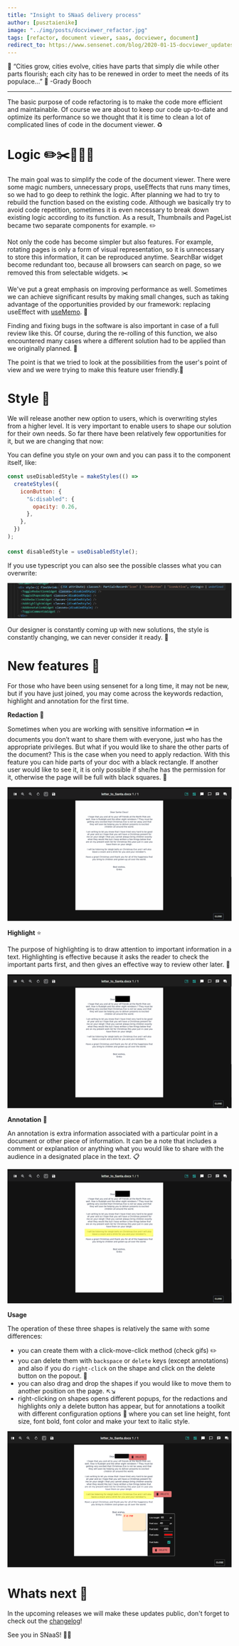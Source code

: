```yaml
---
title: "Insight to SNaaS delivery process"
author: [pusztaienike]
image: "../img/posts/docviewer_refactor.jpg"
tags: [refactor, document viewer, saas, docviewer, document]
redirect_to: https://www.sensenet.com/blog/2020-01-15-docviewer_updates
---
```


🌇 “Cities grow, cities evolve, cities have parts that simply die while other parts flourish; each city has to be renewed in order to meet the needs of its populace…” 🌆 -Grady Booch

---

The basic purpose of code refactoring is to make the code more efficient and maintainable. Of course we are about to keep our code up-to-date and optimize its performance so we thought that it is time to clean a lot of complicated lines of code in the document viewer. ♻️

# Logic ✏️✂️🚀🐛👭

The main goal was to simplify the code of the document viewer. There were some magic numbers, unnecessary props, useEffects that runs many times, so we had to go deep to rethink the logic. After planning we had to try to rebuild the function based on the existing code. Although we basically try to avoid code repetition, sometimes it is even necessary to break down existing logic according to its function. As a result, Thumbnails and PageList became two separate components for example. ✏️

Not only the code has become simpler but also features. For example, rotating pages is only a form of visual representation, so it is unnecessary to store this information, it can be reproduced anytime. SearchBar widget become redundant too, because all browsers can search on page, so we removed this from selectable widgets. ✂️

We've put a great emphasis on improving performance as well. Sometimes we can achieve significant results by making small changes, such as taking advantage of the opportunities provided by our framework: replacing useEffect with [useMemo](https://reactjs.org/docs/hooks-reference.html#usememo). 🚀

Finding and fixing bugs in the software is also important in case of a full review like this. Of course, during the re-rolling of this function, we also encountered many cases where a different solution had to be applied than we originally planned. 🐛

The point is that we tried to look at the possibilities from the user's point of view and we were trying to make this feature user friendly.👭

# Style 🎨

We will release another new option to users, which is overwriting styles from a higher level. It is very important to enable users to shape our solution for their own needs. So far there have been relatively few opportunities for it, but we are changing that now:

You can define you style on your own and you can pass it to the component itself, like:

```javascript
const useDisabledStyle = makeStyles(() =>
  createStyles({
    iconButton: {
      "&:disabled": {
        opacity: 0.26,
      },
    },
  })
);

const disabledStyle = useDisabledStyle();
```

If you use typescript you can also see the possible classes what you can overwrite:

<p align="center">
<img src="/img/posts/docviewer/overwrite_styles.png">
</p>

Our designer is constantly coming up with new solutions, the style is constantly changing, we can never consider it ready. 🎡

# New features 🎉

For those who have been using sensenet for a long time, it may not be new, but if you have just joined, you may come across the keywords redaction, highlight and annotation for the first time.

**Redaction** 🔳

Sometimes when you are working with sensitive information 🗝️ in documents you don’t want to share them with everyone, just who has the appropriate privileges. But what if you would like to share the other parts of the document? This is the case when you need to apply redaction.
With this feature you can hide parts of your doc with a black rectangle. If another user would like to see it, it is only possible if she/he has the permission for it, otherwise the page will be full with black squares. 🙈

<p align="center">
<img src="/img/posts/docviewer/redaction.gif">
</p>

**Highlight** ⭐

The purpose of highlighting is to draw attention to important information in a text. Highlighting is effective because it asks the reader to check the important parts first, and then gives an effective way to review other later. 📑

<p align="center">
<img src="/img/posts/docviewer/highlight.gif">
</p>

**Annotation** 💬

An annotation is extra information associated with a particular point in a document or other piece of information. It can be a note that includes a comment or explanation or anything what you would like to share with the audience in a designated place in the text. 📋

<p align="center">
<img src="/img/posts/docviewer/annotation.gif">
</p>

**Usage**

The operation of these three shapes is relatively the same with some differences:
- you can create them with a click-move-click method (check gifs) ✏️
- you can delete them with `backspace` or `delete` keys (except annotations) and also if you do `right-click` on the shape and click on the delete button on the popout. 🚮
- you can also drag and drop the shapes if you would like to move them to another position on the page. ↖️↘️
- right-clicking on shapes opens different popups, for the redactions and highlights only a delete button has appear, but for annotations a toolkit with different configuration options 🔧 where you can set line height, font size, font bold, font color and make your text to italic style.

<p align="center">
<img src="/img/posts/docviewer/right-click.png">
</p>

# Whats next 📅

In the upcoming releases we will make these updates public, don't forget to check out the [changelog](https://www.sensenet.com/frontend-updates)!

See you in SNaaS! 🚀🎉
